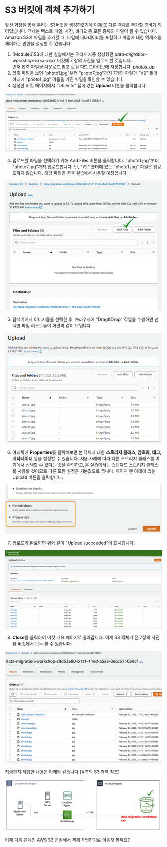 # S3 버킷에 객체 추가하기

앞선 과정을 통해 우리는 S3버킷을 생성하였기에 이제 또 다른 객체를 추가할 준비가 되어있습니다. 객체는 텍스트 파일, 사진, 비디오 등 모든 종류의 파일이 될 수 있습니다. Amazon S3에 파일을 추가할 때, 파일에 메타데이터를 포함하고 파일에 대한 액세스를 제어하는 권한을 설정할 수 있습니다.

1. \[Module6]S3에 대한 실습에서는 우리가 자동 생성했던 _data-migration-workshop-xxxx-xxxx_ 버킷에 7 장의 사진을 업로드 할 것입니다.\
   먼저 압축 파일을 다운로드 받고 로컬 하드 드라이브에 저장합니다. [photos.zip](https://static.us-east-1.prod.workshops.aws/public/0ca3d213-bb39-4eca-a878-30e322d3ab44/static/common/s3\_general\_lab/photos.zip)
2. 압축 파일을 보면 "photo1.jpg"부터 "photo7.jpg"까지 7개의 파일과 "V2" 폴더 아래에 "photo1.jpg" 이름을 가진 파일을 확인할 수 있습니다.
3. 생성한 버킷 페이지에서 "Objects" 탭에 있는 **Upload** 버튼을 클릭합니다.


![6-1](../../images/6-1.png)

4. 업로드할 파일을 선택하기 위해 Add Files 버튼을 클릭합니다. "photo1.jpg"부터 "photo7.jpg"까지 업로드합니다. 단, "V2" 폴더에 있는 "photo1.jpg" 파일은 업로드하지 않습니다. 해당 파일은 추후 실습에서 사용할 예정입니다.

![6-2](../../images/6-2.png)

5. 탐색기에서 이미지들을 선택한 후, 브라우저에 "Drag\&Drop" 작업을 수행하면 선택한 파일 리스트들이 화면과 같이 보입니다.

![6-3](../../images/6-3.png)

6. 아래쪽에 **Properties**를 클릭해보면 본 객체에 대한 **스토리지 클래스, 암호화, 태그, 메타데이터** 등을 설정할 수 있습니다. 사용 사례에 따라 다른 스토리지 클래스를 여기에서 선택할 수 있다는 것을 확인하고, 본 실습에서는 스탠다드 스토리지 클래스를 사용할 것이므로 다른 모든 설정은 기본값으로 둡니다. 페이지 맨 아래에 있는 Upload 버튼을 클릭합니다.

![6-4](../../images/6-4.png)

7. 업로드가 완료되면 위와 같이 "Upload succeeded"이 표시됩니다.

![6-5](../../images/6-5.png)

8. **Close**를 클릭하여 버킷 개요 페이지로 돌아갑니다. 이제 S3 객체가 된 7장의 사진을 버킷에서 모두 볼 수 있습니다.

![6-6](../../images/6-6.png)

지금까지 작업한 내용은 아래와 같습니다.(우측의 S3 영역 참조)

![6-7](../../images/6-7.png)

이제 다음 단계인 [AWS S3 콘솔에서 객체 작업하기](/detail/module6/s3-2.md)로 이동해 볼까요?
